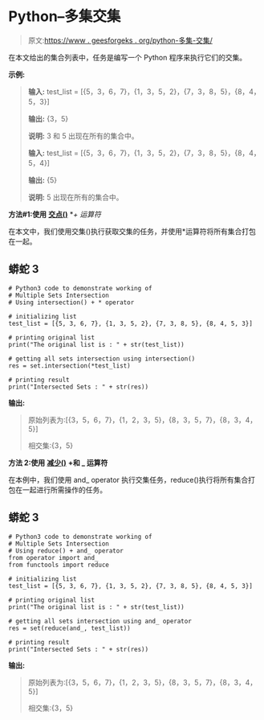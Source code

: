 # Python–多集交集

> 原文:[https://www . geesforgeks . org/python-多集-交集/](https://www.geeksforgeeks.org/python-multiple-sets-intersection/)

在本文给出的集合列表中，任务是编写一个 Python 程序来执行它们的交集。

**示例:**

> **输入:** test_list = [{5，3，6，7}，{1，3，5，2}，{7，3，8，5}，{8，4，5，3}]
> 
> **输出:** {3，5}
> 
> **说明:** 3 和 5 出现在所有的集合中。
> 
> **输入:** test_list = [{5，3，6，7}，{1，3，5，2}，{7，3，8，5}，{8，4，5，4}]
> 
> **输出:** {5}
> 
> **说明:** 5 出现在所有的集合中。

**方法#1:使用** [**交点()**](https://www.geeksforgeeks.org/intersection-function-python/) **+ *运算符**

在本文中，我们使用交集()执行获取交集的任务，并使用*运算符将所有集合打包在一起。

## 蟒蛇 3

```
# Python3 code to demonstrate working of
# Multiple Sets Intersection
# Using intersection() + * operator

# initializing list
test_list = [{5, 3, 6, 7}, {1, 3, 5, 2}, {7, 3, 8, 5}, {8, 4, 5, 3}]

# printing original list
print("The original list is : " + str(test_list))

# getting all sets intersection using intersection()
res = set.intersection(*test_list)

# printing result
print("Intersected Sets : " + str(res))
```

**输出:**

> 原始列表为:[{3，5，6，7}，{1，2，3，5}，{8，3，5，7}，{8，3，4，5}]
> 
> 相交集:{3，5}

**方法 2:使用** [**减少()**](https://www.geeksforgeeks.org/reduce-in-python/) **+和 _ 运算符**

在本例中，我们使用 and_ operator 执行交集任务，reduce()执行将所有集合打包在一起进行所需操作的任务。

## 蟒蛇 3

```
# Python3 code to demonstrate working of
# Multiple Sets Intersection
# Using reduce() + and_ operator
from operator import and_
from functools import reduce

# initializing list
test_list = [{5, 3, 6, 7}, {1, 3, 5, 2}, {7, 3, 8, 5}, {8, 4, 5, 3}]

# printing original list
print("The original list is : " + str(test_list))

# getting all sets intersection using and_ operator
res = set(reduce(and_, test_list))

# printing result
print("Intersected Sets : " + str(res))
```

**输出:**

> 原始列表为:[{3，5，6，7}，{1，2，3，5}，{8，3，5，7}，{8，3，4，5}]
> 
> 相交集:{3，5}